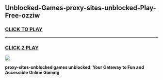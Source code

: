 
## Unblocked-Games-proxy-sites-unblocked-Play-Free-ozziw
<h3>
<a href="https://premium76.site?title=proxy-sites-unblocked&ref=20M">CLICK TO PLAY</a></h3>
<hr>

<h3>
<a href="https://premium76.site?title=proxy-sites-unblocked&ref=20M">CLICK 2 PLAY</a>
  
</h3>

<a href="https://premium76.site?title=proxy-sites-unblocked&ref=19M"><img src="https://clearcache.store/games.png"></a>


**proxy-sites-unblocked games unblocked: Your Gateway to Fun and Accessible Online Gaming**

